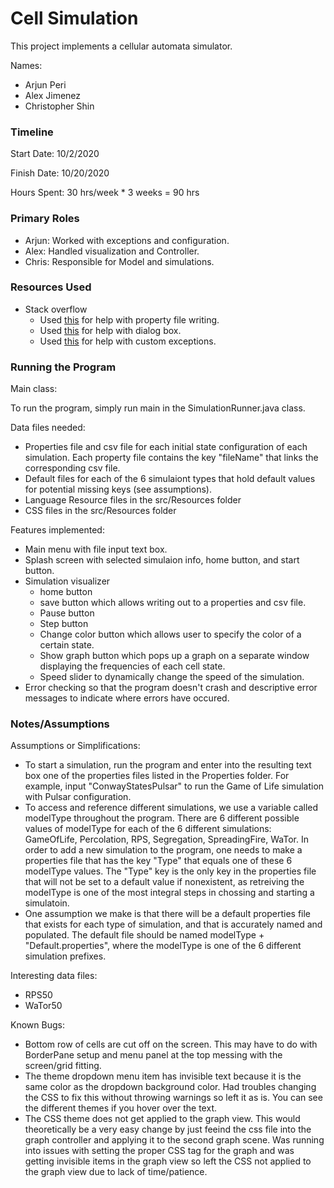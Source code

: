 Cell Simulation
====

This project implements a cellular automata simulator.

Names:
- Arjun Peri
- Alex Jimenez
- Christopher Shin

### Timeline

Start Date: 10/2/2020

Finish Date: 10/20/2020

Hours Spent: 
30 hrs/week * 3 weeks = 90 hrs

### Primary Roles
- Arjun: Worked with exceptions and configuration. 
- Alex: Handled visualization and Controller.
- Chris: Responsible for Model and simulations. 


### Resources Used
- Stack overflow 
	- Used [this](https://howtodoinjava.com/java/io/read-write-properties-file/) for help  with property file writing. 
	- Used [this](https://docs.oracle.com/javase/8/javafx/api/javafx/scene/control/Dialog.html) for help with dialog box. 
	- Used [this](https://dzone.com/articles/implementing-custom-exceptions-in-java) for help with custom exceptions. 

### Running the Program

Main class: 

To run the program, simply run main in the SimulationRunner.java class.

Data files needed: 
- Properties file and csv file for each initial state configuration of each simulation. Each property file contains the key "fileName" that links the corresponding csv file.
- Default files for each of the 6 simulaiont types that hold default values for potential missing keys (see assumptions).
- Language Resource files in the src/Resources folder
- CSS files in the src/Resources folder

Features implemented:
- Main menu with file input text box.
- Splash screen with selected simulaion info, home button, and start button.
- Simulation visualizer
    - home button
    - save button which allows writing out to a properties and csv file. 
    - Pause button 
    - Step button
    - Change color button which allows user to specify the color of a certain state. 
    - Show graph button which pops up a graph on a separate window displaying the frequencies of each cell state. 
    -  Speed slider to dynamically change the speed of the simulation.
- Error checking so that the program doesn't crash and descriptive error messages to indicate where errors have occured. 

### Notes/Assumptions

Assumptions or Simplifications:
- To start a simulation, run the program and enter into the resulting text box one of the properties files listed in the Properties folder. For example, input "ConwayStatesPulsar" to run the Game of Life simulation with Pulsar configuration. 
- To access and reference different simulations, we use a variable called modelType throughout the program. There are 6 different possible values of modelType for each of the 6 different simulations: GameOfLife, Percolation, RPS, Segregation, SpreadingFire, WaTor. In order to add a new simulation to the program, one needs to make a properties file that has the key "Type" that equals one of these 6 modelType values. The "Type" key is the only key in the properties file that will not be set to a default value if nonexistent, as retreiving the modelType is one of the most integral steps in chossing and starting a simulatoin. 
- One assumption we make is that there will be a default properties file that exists for each type of simulation, and that is accurately named and populated. The default file should be named modelType + "Default.properties", where the modelType is one of the 6 different simulation prefixes.

Interesting data files:
- RPS50
- WaTor50

Known Bugs:
- Bottom row of cells are cut off on the screen. This may have to do with BorderPane setup and menu panel at the top messing with the screen/grid fitting.
- The theme dropdown menu item has invisible text because it is the same color as the dropdown background color. Had troubles changing the CSS to fix this without throwing warnings so left it as is. You can see the different themes if you hover over the text.
- The CSS theme does not get applied to the graph view. This would theoretically be a very easy change by just feeind the css file into the graph controller and applying it to the second graph scene. Was running into issues with setting the proper CSS tag for the graph and was getting invisible items in the graph view so left the CSS not applied to the graph view due to lack of time/patience. 
